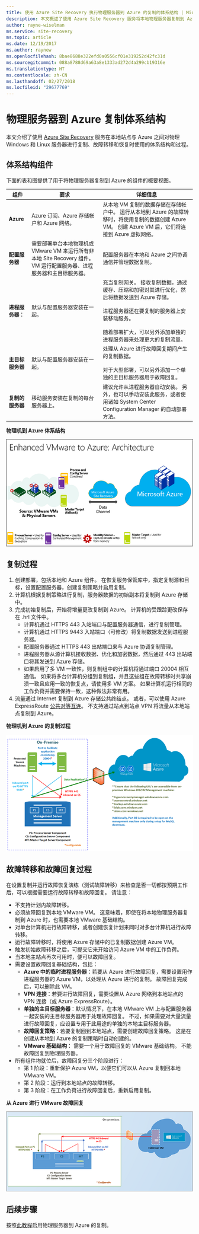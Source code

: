 ```yaml
---
title: 使用 Azure Site Recovery 执行物理服务器到 Azure 的复制的体系结构 | Microsoft Docs
description: 本文概述了使用 Azure Site Recovery 服务将本地物理服务器复制到 Azure 所需使用的组件和体系结构
author: rayne-wiselman
ms.service: site-recovery
ms.topic: article
ms.date: 12/19/2017
ms.author: raynew
ms.openlocfilehash: 8bae8688e322efd0a0556cf01e319252d42fc31d
ms.sourcegitcommit: 088a8788d69a63a8e1333ad272d4a299cb19316e
ms.translationtype: HT
ms.contentlocale: zh-CN
ms.lasthandoff: 02/27/2018
ms.locfileid: "29677769"
---
```

# <a name="physical-server-to-azure-replication-architecture"></a>物理服务器到 Azure 复制体系结构

本文介绍了使用 [Azure Site Recovery](site-recovery-overview.md) 服务在本地站点与 Azure 之间对物理 Windows 和 Linux 服务器进行复制、故障转移和恢复时使用的体系结构和过程。


## <a name="architectural-components"></a>体系结构组件

下面的表和图提供了用于将物理服务器复制到 Azure 的组件的概要视图。  

**组件** | **要求** | **详细信息**
--- | --- | ---
**Azure** | Azure 订阅、Azure 存储帐户和 Azure 网络。 | 从本地 VM 复制的数据存储在存储帐户中。 运行从本地到 Azure 的故障转移时，将使用复制的数据创建 Azure VM。 创建 Azure VM 后，它们将连接到 Azure 虚拟网络。
**配置服务器** | 需要部署单台本地物理机或 VMware VM 来运行所有非本地 Site Recovery 组件。 VM 运行配置服务器、进程服务器和主目标服务器。 | 配置服务器在本地和 Azure 之间协调通信并管理数据复制。
 **进程服务器**：  | 默认与配置服务器安装在一起。 | 充当复制网关。 接收复制数据，通过缓存、压缩和加密对其进行优化，然后将数据发送到 Azure 存储。<br/><br/> 进程服务器还在要复制的服务器上安装移动服务。<br/><br/> 随着部署扩大，可以另外添加单独的进程服务器来处理更大的复制流量。
 **主目标服务器** | 默认与配置服务器安装在一起。 | 处理从 Azure 进行故障回复期间产生的复制数据。<br/><br/> 对于大型部署，可以另外添加一个单独的主目标服务器用于故障回复。
**复制的服务器** | 移动服务安装在复制的每台服务器上。 | 建议允许从进程服务器自动安装。 另外，也可以手动安装此服务，或者使用诸如 System Center Configuration Manager 的自动部署方法。 

**物理机到 Azure 体系结构**

![组件](./media/concepts-physical-to-azure-architecture/arch-enhanced.png)

## <a name="replication-process"></a>复制过程

1. 创建部署，包括本地和 Azure 组件。 在恢复服务保管库中，指定复制源和目标，设置配置服务器，创建复制策略并启用复制。
2. 计算机根据复制策略进行复制，服务器数据的初始副本将复制到 Azure 存储中。
3. 完成初始复制后，开始将增量更改复制到 Azure。 计算机的受跟踪更改保存在 .hrl 文件中。
    - 计算机通过 HTTPS 443 入站端口与配置服务器通信，进行复制管理。
    - 计算机通过 HTTPS 9443 入站端口（可修改）将复制数据发送到进程服务器。
    - 配置服务器通过 HTTPS 443 出站端口来与 Azure 协调复制管理。
    - 进程服务器从源计算机接收数据、优化和加密数据，然后通过 443 出站端口将其发送到 Azure 存储。
    - 如果启用了多 VM 一致性，则复制组中的计算机将通过端口 20004 相互通信。 如果将多台计算机分组到复制组，并且这些组在故障转移时共享崩溃一致且应用一致的恢复点，请使用多 VM 方案。 如果计算机运行相同的工作负荷并需要保持一致，这种做法非常有用。
4. 流量通过 Internet 复制到 Azure 存储公共终结点。 或者，可以使用 Azure ExpressRoute [公共对等互连](../expressroute/expressroute-circuit-peerings.md#azure-public-peering)。 不支持通过站点到站点 VPN 将流量从本地站点复制到 Azure。


**物理机到 Azure 的复制过程**

![复制过程](./media/concepts-physical-to-azure-architecture/v2a-architecture-henry.png)

## <a name="failover-and-failback-process"></a>故障转移和故障回复过程

在设置复制并运行故障恢复演练（测试故障转移）来检查是否一切都按预期工作后，可以根据需要运行故障转移和故障回复。 请注意：

- 不支持计划内故障转移。
- 必须故障回复到本地 VMware VM。 这意味着，即使在将本地物理服务器复制到 Azure 时，也需要本地 VMware 基础结构。
- 对单台计算机进行故障转移，或者创建恢复计划来同时对多台计算机进行故障转移。
- 运行故障转移时，将使用 Azure 存储中的已复制数据创建 Azure VM。
- 触发初始故障转移之后，可提交它来开始访问 Azure VM 中的工作负荷。
- 当本地主站点再次可用时，便可以故障回复。
- 需要设置故障回复基础结构，包括：
    - **Azure 中的临时进程服务器**：若要从 Azure 进行故障回复，需要设置用作进程服务器的 Azure VM，以处理从 Azure 进行的复制。 故障回复完成后，可以删除此 VM。
    - **VPN 连接**：若要进行故障回复，需要设置从 Azure 网络到本地站点的 VPN 连接（或 Azure ExpressRoute）。
    - **单独的主目标服务器**：默认情况下，在本地 VMware VM 上与配置服务器一起安装的主目标服务器用于处理故障回复。 不过，如果需要对大量流量进行故障回复，应设置专用于此用途的单独的本地主目标服务器。
    - **故障回复策略**：若要复制回到本地站点，需要创建故障回复策略。 这是在创建从本地到 Azure 的复制策略时自动创建的。
    - **VMware 基础结构**： 需要一个用于故障回复的 VMware 基础结构。 不能故障回复到物理服务器。
- 所有组件均就位后，故障回复分三个阶段进行：
    - 第 1 阶段：重新保护 Azure VM，以便它们可以从 Azure 复制回本地 VMware VM。
    - 第 2 阶段：运行到本地站点的故障转移。
    - 第 3 阶段：在工作负荷进行故障回复后，重新启用复制。

**从 Azure 进行 VMware 故障回复**

![故障回复](./media/concepts-physical-to-azure-architecture/enhanced-failback.png)


## <a name="next-steps"></a>后续步骤

按照[此教程](tutorial-physical-to-azure.md)启用物理服务器到 Azure 的复制。
